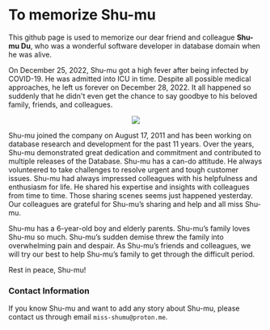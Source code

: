 # To memorize Shu-mu

This github page is used to memorize our dear friend and colleague **Shu-mu Du**, who was a wonderful software developer in database domain when he was alive.

On December 25, 2022, Shu-mu got a high fever after being infected by COVID-19. He was admitted into ICU in time. Despite all possible medical approaches, he left us forever on December 28, 2022. It all happened so suddenly that he didn't even get the chance to say goodbye to his beloved family, friends, and colleagues.

<p align="center">
  <img src="https://user-images.githubusercontent.com/127312967/224884055-781e0493-fc7a-4fe8-a216-b5b5d3e6d942.jpeg" />
</p>

Shu-mu joined the company on August 17, 2011 and has been working on database research and development for the past 11 years. Over the years, Shu-mu demonstrated great dedication and commitment and contributed to multiple releases of the Database. Shu-mu has a can-do attitude. He always volunteered to take challenges to resolve urgent and tough customer issues. Shu-mu had always impressed colleagues with his helpfulness and enthusiasm for life. He shared his expertise and insights with colleagues from time to time. Those sharing scenes seems just happened yesterday. Our colleagues are grateful for Shu-mu’s sharing and help and all miss Shu-mu.

Shu-mu has a 6-year-old boy and elderly parents. Shu-mu’s family loves Shu-mu so much. Shu-mu’s sudden demise threw the family into overwhelming pain and despair. As Shu-mu’s friends and colleagues, we will try our best to help Shu-mu’s family to get through the difficult period.

Rest in peace, Shu-mu!

### Contact Information
If you know Shu-mu and want to add any story about Shu-mu, please contact us through email `miss-shumu@proton.me`.
